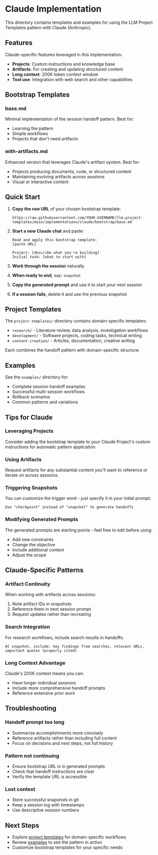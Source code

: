 # Claude Implementation

This directory contains templates and examples for using the LLM Project Templates pattern with Claude (Anthropic).

## Features

Claude-specific features leveraged in this implementation:

- **Projects**: Custom instructions and knowledge base
- **Artifacts**: For creating and updating structured content
- **Long context**: 200K token context window
- **Tool use**: Integration with web search and other capabilities

## Bootstrap Templates

### base.md
Minimal implementation of the session handoff pattern. Best for:
- Learning the pattern
- Simple workflows
- Projects that don't need artifacts

### with-artifacts.md
Enhanced version that leverages Claude's artifact system. Best for:
- Projects producing documents, code, or structured content
- Maintaining evolving artifacts across sessions
- Visual or interactive content

## Quick Start

1. **Copy the raw URL** of your chosen bootstrap template:
   ```
   https://raw.githubusercontent.com/YOUR-USERNAME/llm-project-templates/main/implementations/claude/bootstrap/base.md
   ```

2. **Start a new Claude chat** and paste:
   ```
   Read and apply this bootstrap template:
   [paste URL]
   
   Project: [describe what you're building]
   Initial task: [what to start with]
   ```

3. **Work through the session** naturally

4. **When ready to end**, say: `snapshot`

5. **Copy the generated prompt** and use it to start your next session

6. **If a session fails**, delete it and use the previous snapshot

## Project Templates

The `project-templates/` directory contains domain-specific templates:

- `research/` - Literature review, data analysis, investigation workflows
- `development/` - Software projects, coding tasks, technical writing
- `content-creation/` - Articles, documentation, creative writing

Each combines the handoff pattern with domain-specific structure.

## Examples

See the `examples/` directory for:
- Complete session handoff examples
- Successful multi-session workflows
- Rollback scenarios
- Common patterns and variations

## Tips for Claude

### Leveraging Projects
Consider adding the bootstrap template to your Claude Project's custom instructions for automatic pattern application.

### Using Artifacts
Request artifacts for any substantial content you'll want to reference or iterate on across sessions.

### Triggering Snapshots
You can customize the trigger word - just specify it in your initial prompt:
```
Use "checkpoint" instead of "snapshot" to generate handoffs
```

### Modifying Generated Prompts
The generated prompts are starting points - feel free to edit before using:
- Add new constraints
- Change the objective
- Include additional context
- Adjust the scope

## Claude-Specific Patterns

### Artifact Continuity
When working with artifacts across sessions:
1. Note artifact IDs in snapshots
2. Reference them in next session prompt
3. Request updates rather than recreating

### Search Integration
For research workflows, include search results in handoffs:
```
At snapshot, include: key findings from searches, relevant URLs, 
important quotes (properly cited)
```

### Long Context Advantage
Claude's 200K context means you can:
- Have longer individual sessions
- Include more comprehensive handoff prompts
- Reference extensive prior work

## Troubleshooting

### Handoff prompt too long
- Summarize accomplishments more concisely
- Reference artifacts rather than including full content
- Focus on decisions and next steps, not full history

### Pattern not continuing
- Ensure bootstrap URL is in generated prompts
- Check that handoff instructions are clear
- Verify the template URL is accessible

### Lost context
- Store successful snapshots in git
- Keep a session log with timestamps
- Use descriptive session numbers

## Next Steps

- Explore [project templates](./project-templates/) for domain-specific workflows
- Review [examples](./examples/) to see the pattern in action
- Customize bootstrap templates for your specific needs